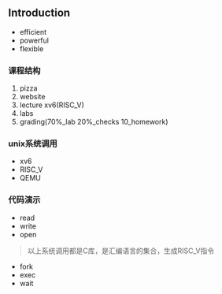 ## Introduction
- efficient
- powerful
- flexible
### 课程结构
1. pizza
2. website
3. lecture xv6(RISC_V)
4. labs
5. grading(70%_lab 20%_checks 10_homework)
### unix系统调用
- xv6
- RISC_V
- QEMU
### 代码演示
- read
- write
- open
> 以上系统调用都是C库，是汇编语言的集合，生成RISC_V指令
- fork
- exec
- wait